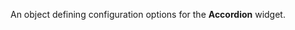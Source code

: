 <!--**
/*-------------------------------------------
    Auto-generated file. Do not modify.
-------------------------------------------

**-->

<!--shortDescription-->
An object defining configuration options for the **Accordion** widget.
<!--/shortDescription-->

<!--fullDescription-->

<!--/fullDescription-->